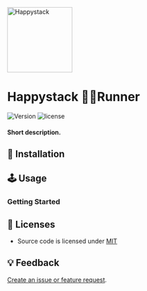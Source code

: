 <img src=".github/happystack.png" alt="Happystack" width="150" height="150" />

# Happystack 🏃🏼Runner
![Version](https://img.shields.io/badge/Version-0.0.0-green.svg?style=flat)
![license](https://img.shields.io/github/license/mashape/apistatus.svg)


#### Short description.


## 🔧 Installation


## 🕹 Usage

### Getting Started


## 📄 Licenses
* Source code is licensed under [MIT](https://opensource.org/licenses/MIT)


## 💡 Feedback
[Create an issue or feature request](https://github.com/happystacklabs/README-Template.md/issues/new).

